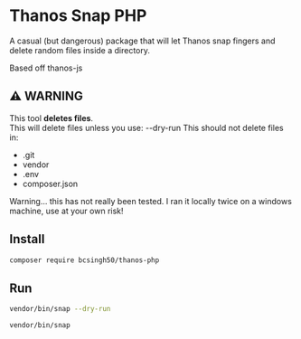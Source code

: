 # Thanos Snap PHP

A casual (but dangerous) package that will let Thanos snap fingers and delete random files inside a directory.

Based off thanos-js

## ⚠️ WARNING
This tool **deletes files**.  
This will delete files unless you use: --dry-run 
This should not delete files in: 
- .git
- vendor
- .env
- composer.json

Warning... this has not really been tested. I ran it locally twice on a windows machine, use at your own risk! 


## Install
```bash
composer require bcsingh50/thanos-php
```

## Run
```bash
vendor/bin/snap --dry-run

vendor/bin/snap
```
